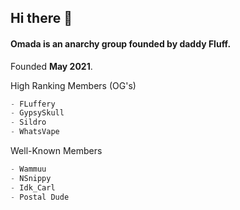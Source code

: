## Hi there 👋

#### Omada is an anarchy group founded by daddy Fluff.
Founded **May 2021**.

High Ranking Members (OG's)
```d
- FLuffery
- GypsySkull
- Sildro
- WhatsVape
```
Well-Known Members
```d
- Wammuu
- NSnippy
- Idk_Carl
- Postal Dude
```


<!--
OmadaDevel is for the developers of Omada to post their things to

current projects

omada site
postman omada rel
beach house
-->
